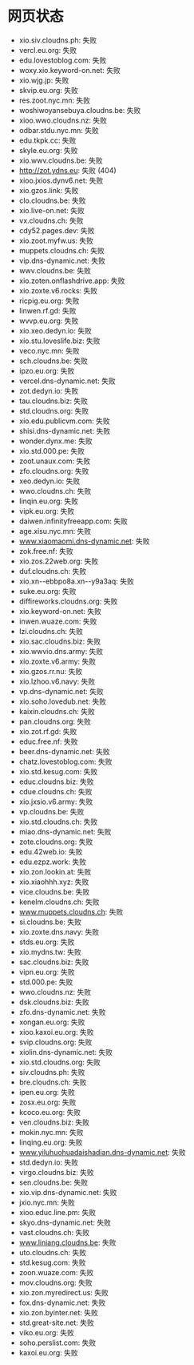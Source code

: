 # 网页状态
- xio.siv.cloudns.ph: 失败
- vercl.eu.org: 失败
- edu.lovestoblog.com: 失败
- woxy.xio.keyword-on.net: 失败
- xio.wjg.jp: 失败
- skvip.eu.org: 失败
- res.zoot.nyc.mn: 失败
- woshiwoyansebuya.cloudns.be: 失败
- xioo.wwo.cloudns.nz: 失败
- odbar.stdu.nyc.mn: 失败
- edu.tkpk.cc: 失败
- skyle.eu.org: 失败
- xio.wwv.cloudns.be: 失败
- http://zot.ydns.eu: 失败 (404)
- xioo.jxios.dynv6.net: 失败
- xio.gzos.link: 失败
- clo.cloudns.be: 失败
- xio.live-on.net: 失败
- vx.cloudns.ch: 失败
- cdy52.pages.dev: 失败
- xio.zoot.myfw.us: 失败
- muppets.cloudns.ch: 失败
- vip.dns-dynamic.net: 失败
- wwv.cloudns.be: 失败
- xio.zoten.onflashdrive.app: 失败
- xio.zoxte.v6.rocks: 失败
- ricpig.eu.org: 失败
- linwen.rf.gd: 失败
- wvvp.eu.org: 失败
- xio.xeo.dedyn.io: 失败
- xio.stu.loveslife.biz: 失败
- veco.nyc.mn: 失败
- sch.cloudns.be: 失败
- ipzo.eu.org: 失败
- vercel.dns-dynamic.net: 失败
- zot.dedyn.io: 失败
- tau.cloudns.biz: 失败
- std.cloudns.org: 失败
- xio.edu.publicvm.com: 失败
- shisi.dns-dynamic.net: 失败
- wonder.dynx.me: 失败
- xio.std.000.pe: 失败
- zoot.unaux.com: 失败
- zfo.cloudns.org: 失败
- xeo.dedyn.io: 失败
- wwo.cloudns.ch: 失败
- linqin.eu.org: 失败
- vipk.eu.org: 失败
- daiwen.infinityfreeapp.com: 失败
- age.xisu.nyc.mn: 失败
- www.xiaomaomi.dns-dynamic.net: 失败
- zok.free.nf: 失败
- xio.zos.22web.org: 失败
- duf.cloudns.ch: 失败
- xio.xn--ebbpo8a.xn--y9a3aq: 失败
- suke.eu.org: 失败
- diffireworks.cloudns.org: 失败
- xio.keyword-on.net: 失败
- inwen.wuaze.com: 失败
- lzi.cloudns.ch: 失败
- xio.sac.cloudns.biz: 失败
- xio.wwvio.dns.army: 失败
- xio.zoxte.v6.army: 失败
- xio.gzos.rr.nu: 失败
- xio.lzhoo.v6.navy: 失败
- vp.dns-dynamic.net: 失败
- xio.soho.lovedub.net: 失败
- kaixin.cloudns.ch: 失败
- pan.cloudns.org: 失败
- xio.zot.rf.gd: 失败
- educ.free.nf: 失败
- beer.dns-dynamic.net: 失败
- chatz.lovestoblog.com: 失败
- xio.std.kesug.com: 失败
- educ.cloudns.biz: 失败
- cdue.cloudns.ch: 失败
- xio.jxsio.v6.army: 失败
- vp.cloudns.be: 失败
- xio.std.cloudns.ch: 失败
- miao.dns-dynamic.net: 失败
- zote.cloudns.org: 失败
- edu.42web.io: 失败
- edu.ezpz.work: 失败
- xio.zon.lookin.at: 失败
- xio.xiaohhh.xyz: 失败
- vice.cloudns.be: 失败
- kenelm.cloudns.ch: 失败
- www.muppets.cloudns.ch: 失败
- si.cloudns.be: 失败
- xio.zoxte.dns.navy: 失败
- stds.eu.org: 失败
- xio.mydns.tw: 失败
- sac.cloudns.biz: 失败
- vipn.eu.org: 失败
- std.000.pe: 失败
- wwo.cloudns.nz: 失败
- dsk.cloudns.biz: 失败
- zfo.dns-dynamic.net: 失败
- xongan.eu.org: 失败
- xioo.kaxoi.eu.org: 失败
- svip.cloudns.org: 失败
- xiolin.dns-dynamic.net: 失败
- xio.std.cloudns.org: 失败
- siv.cloudns.ph: 失败
- bre.cloudns.ch: 失败
- ipen.eu.org: 失败
- zosx.eu.org: 失败
- kcoco.eu.org: 失败
- ven.cloudns.biz: 失败
- mokin.nyc.mn: 失败
- linqing.eu.org: 失败
- www.yiluhuohuadaishadian.dns-dynamic.net: 失败
- std.dedyn.io: 失败
- virgo.cloudns.biz: 失败
- sen.cloudns.be: 失败
- xio.vip.dns-dynamic.net: 失败
- jxio.nyc.mn: 失败
- xioo.educ.line.pm: 失败
- skyo.dns-dynamic.net: 失败
- vast.cloudns.ch: 失败
- www.liniang.cloudns.be: 失败
- uto.cloudns.ch: 失败
- std.kesug.com: 失败
- zoon.wuaze.com: 失败
- mov.cloudns.org: 失败
- xio.zon.myredirect.us: 失败
- fox.dns-dynamic.net: 失败
- xio.zon.byinter.net: 失败
- std.great-site.net: 失败
- viko.eu.org: 失败
- soho.perslist.com: 失败
- kaxoi.eu.org: 失败
